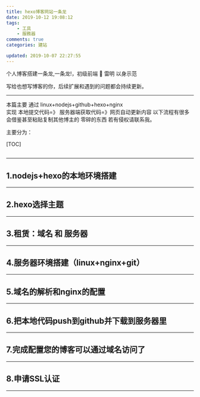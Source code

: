 ```yaml
---
title: hexo博客网站一条龙
date: 2019-10-12 19:08:12
tags:
    - 工具
    - 服務器
comments: true
categories: 建站

updated: 2019-10-07 22:27:55
---
```



个人博客搭建一条龙,一条龙!，初级前端  :snake: 雷明 以身示范

写给也想写博客的你，后续扩展和遇到的问题都会持续更新。

---



本篇主要 通过 linux+nodejs+github+hexo+nginx  
实现 本地提交代码=》 服务器端获取代码=》网页自动更新内容
以下流程有很多会借鉴甚至粘贴复制其他博主的 零碎的东西 若有侵权请联系我。



主要分为：

[TOC]



## 

---



## 1.nodejs+hexo的本地环境搭建

---

## 2.hexo选择主题

------

## 3.租赁：域名 和 服务器

---

## 4.服务器环境搭建（linux+nginx+git）

---

## 5.域名的解析和nginx的配置

---

## 6.把本地代码push到github并下载到服务器里

---

## 7.完成配置您的博客可以通过域名访问了

---

## 8.申请SSL认证

---


